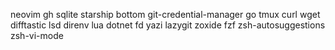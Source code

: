 neovim
gh
sqlite
starship
bottom
git-credential-manager
go
tmux
curl
wget
difftastic
lsd
direnv
lua
dotnet
fd
yazi
lazygit
zoxide
fzf
zsh-autosuggestions
zsh-vi-mode
